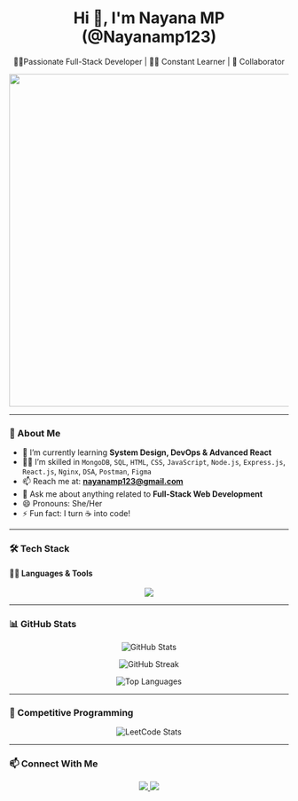 <h1 align="center">Hi 👋, I'm Nayana MP (@Nayanamp123)</h1>
<p align="center"> 👩‍💻Passionate Full-Stack Developer | 👩‍💻 Constant Learner | 🤝 Collaborator</p>

<p align="center">
  <img src="https://media.giphy.com/media/3ohs4BSacFKI7A717y/giphy.gif" width="600" />
</p>




---

### 👀 About Me

- 🌱 I’m currently learning **System Design, DevOps & Advanced React**
- 👩‍💻 I’m skilled in `MongoDB`, `SQL`, `HTML`, `CSS`, `JavaScript`, `Node.js`, `Express.js`, `React.js`, `Nginx`, `DSA`, `Postman`, `Figma`
- 📫 Reach me at: **nayanamp123@gmail.com**
- 💬 Ask me about anything related to **Full-Stack Web Development**
- 😄 Pronouns: She/Her
- ⚡ Fun fact: I turn ☕ into code!

---

### 🛠️ Tech Stack

#### 👩‍💻 Languages & Tools

<p align="center">
  <img src="https://skillicons.dev/icons?i=html,css,js,nodejs,express,react,mongodb,sql,nginx,figma,postman" />
</p>

---

### 📊 GitHub Stats

<p align="center">
  <img src="https://github-readme-stats.vercel.app/api?username=Nayanamp123&show_icons=true&theme=radical" alt="GitHub Stats" />
</p>

<p align="center">
  <img src="https://github-readme-streak-stats.herokuapp.com?user=Nayanamp123&theme=radical" alt="GitHub Streak" />
</p>

<p align="center">
  <img src="https://github-readme-stats.vercel.app/api/top-langs/?username=Nayanamp123&layout=compact&theme=radical" alt="Top Languages" />
</p>

---

### 🚀 Competitive Programming

<p align="center">
  <img src="https://leetcard.jacoblin.cool/Nayana_mp_?theme=dark&font=Karma&ext=heatmap" alt="LeetCode Stats" />
</p>

---

### 📫 Connect With Me

<p align="center">
  <a href="https://www.linkedin.com/in/nayana-mp-b8b32b285/">
    <img src="https://img.shields.io/badge/LinkedIn-blue?style=for-the-badge&logo=linkedin&logoColor=white"/>
  </a>
  <a href="https://leetcode.com/u/Nayana_mp_/">
    <img src="https://img.shields.io/badge/LeetCode-FFA116?style=for-the-badge&logo=leetcode&logoColor=black" />
  </a>

</p>
